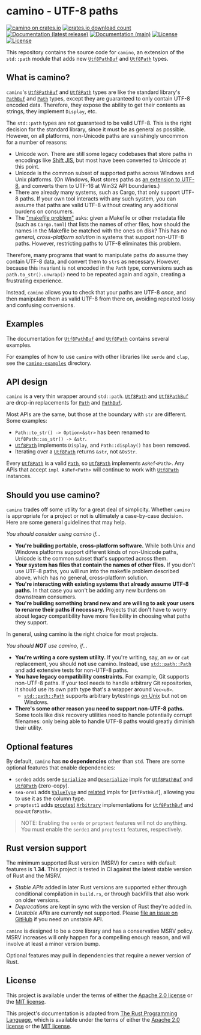 # camino - UTF-8 paths

[![camino on crates.io](https://img.shields.io/crates/v/camino)](https://crates.io/crates/camino)
[![crates.io download count](https://img.shields.io/crates/d/camino)](https://crates.io/crates/camino)
[![Documentation (latest release)](https://img.shields.io/badge/docs-latest%20version-brightgreen.svg)](https://docs.rs/camino)
[![Documentation (main)](https://img.shields.io/badge/docs-main-purple.svg)](https://camino-rs.github.io/camino/rustdoc/camino/)
[![License](https://img.shields.io/badge/license-Apache-green.svg)](LICENSE-APACHE)
[![License](https://img.shields.io/badge/license-MIT-green.svg)](LICENSE-MIT)

This repository contains the source code for `camino`, an extension of the `std::path` module that adds new
[`Utf8PathBuf`] and [`Utf8Path`] types.

## What is camino?

`camino`'s [`Utf8PathBuf`] and [`Utf8Path`] types are like the standard library's [`PathBuf`] and [`Path`] types, except
they are guaranteed to only contain UTF-8 encoded data. Therefore, they expose the ability to get their
contents as strings, they implement `Display`, etc.

The `std::path` types are not guaranteed to be valid UTF-8. This is the right decision for the standard library,
since it must be as general as possible. However, on all platforms, non-Unicode paths are vanishingly uncommon for a
number of reasons:

- Unicode won. There are still some legacy codebases that store paths in encodings like [Shift JIS], but most
  have been converted to Unicode at this point.
- Unicode is the common subset of supported paths across Windows and Unix platforms. (On Windows, Rust stores paths
  as [an extension to UTF-8](https://simonsapin.github.io/wtf-8/), and converts them to UTF-16 at Win32
  API boundaries.)
- There are already many systems, such as Cargo, that only support UTF-8 paths. If your own tool interacts with any such
  system, you can assume that paths are valid UTF-8 without creating any additional burdens on consumers.
- The ["makefile problem"](https://www.mercurial-scm.org/wiki/EncodingStrategy#The_.22makefile_problem.22) asks: given a
  Makefile or other metadata file (such as `Cargo.toml`) that lists the names of other files, how should the names in
  the Makefile be matched with the ones on disk? This has _no general, cross-platform solution_ in systems that support
  non-UTF-8 paths. However, restricting paths to UTF-8 eliminates this problem.

[Shift JIS]: https://en.wikipedia.org/wiki/Shift_JIS

Therefore, many programs that want to manipulate paths _do_ assume they contain UTF-8 data, and convert them to `str`s
as necessary. However, because this invariant is not encoded in the `Path` type, conversions such as
`path.to_str().unwrap()` need to be repeated again and again, creating a frustrating experience.

Instead, `camino` allows you to check that your paths are UTF-8 _once_, and then manipulate them
as valid UTF-8 from there on, avoiding repeated lossy and confusing conversions.

## Examples

The documentation for [`Utf8PathBuf`] and [`Utf8Path`] contains several examples.

For examples of how to use `camino` with other libraries like `serde` and `clap`, see the [`camino-examples`] directory.

## API design

`camino` is a very thin wrapper around `std::path`. [`Utf8Path`] and [`Utf8PathBuf`] are drop-in replacements
for [`Path`] and [`PathBuf`].

Most APIs are the same, but those at the boundary with `str` are different. Some examples:

- `Path::to_str() -> Option<&str>` has been renamed to `Utf8Path::as_str() -> &str`.
- [`Utf8Path`] implements `Display`, and `Path::display()` has been removed.
- Iterating over a [`Utf8Path`] returns `&str`, not `&OsStr`.

Every [`Utf8Path`] is a valid [`Path`], so [`Utf8Path`] implements `AsRef<Path>`. Any APIs that accept `impl AsRef<Path>`
will continue to work with [`Utf8Path`] instances.

## Should you use camino?

`camino` trades off some utility for a great deal of simplicity. Whether `camino` is appropriate for a project or not
is ultimately a case-by-case decision. Here are some general guidelines that may help.

_You should consider using camino if..._

- **You're building portable, cross-platform software.** While both Unix and Windows platforms support different kinds
  of non-Unicode paths, Unicode is the common subset that's supported across them.
- **Your system has files that contain the names of other files.** If you don't use UTF-8 paths, you will run into the
  makefile problem described above, which has no general, cross-platform solution.
- **You're interacting with existing systems that already assume UTF-8 paths.** In that case you won't be adding any new
  burdens on downstream consumers.
- **You're building something brand new and are willing to ask your users to rename their paths if necessary.** Projects
  that don't have to worry about legacy compatibility have more flexibility in choosing what paths they support.

In general, using camino is the right choice for most projects.

_You should **NOT** use camino, if..._

- **You're writing a core system utility.** If you're writing, say, an `mv` or `cat` replacement, you should
  **not** use camino. Instead, use [`std::path::Path`] and add extensive tests for non-UTF-8 paths.
- **You have legacy compatibility constraints.** For example, Git supports non-UTF-8 paths. If your tool needs to handle
  arbitrary Git repositories, it should use its own path type that's a wrapper around `Vec<u8>`.
  - [`std::path::Path`] supports arbitrary bytestrings [on Unix] but not on Windows.
- **There's some other reason you need to support non-UTF-8 paths.** Some tools like disk recovery utilities need to
  handle potentially corrupt filenames: only being able to handle UTF-8 paths would greatly diminish their utility.

[on Unix]: https://doc.rust-lang.org/std/os/unix/ffi/index.html

## Optional features

By default, `camino` has **no dependencies** other than `std`. There are some optional features that enable
dependencies:

- `serde1` adds serde [`Serialize`] and [`Deserialize`] impls for [`Utf8PathBuf`] and [`Utf8Path`]
  (zero-copy).
- `sea-orm1` adds [`ValueType`] and [related](https://www.sea-ql.org/SeaORM/docs/0.10.x/generate-entity/newtype/)
  impls for [`UtfPathBuf`], allowing you to use it as the column type.
- `proptest1` adds [proptest](https://altsysrq.github.io/proptest-book/) [`Arbitrary`]
  implementations for [`Utf8PathBuf`] and `Box<Utf8Path>`.

> NOTE: Enabling the `serde` or `proptest` features will not do anything. You must enable the `serde1` and `proptest1` features, respectively.

## Rust version support

The minimum supported Rust version (MSRV) for `camino` with default features is **1.34**. This project is tested in CI
against the latest stable version of Rust and the MSRV.

- _Stable APIs_ added in later Rust versions are supported either through conditional compilation in `build.rs`, or through backfills that also work on older versions.
- _Deprecations_ are kept in sync with the version of Rust they're added in.
- _Unstable APIs_ are currently not supported. Please
  [file an issue on GitHub](https://github.com/camino-rs/camino/issues/new) if you need an unstable API.

`camino` is designed to be a core library and has a conservative MSRV policy. MSRV increases will only happen for
a compelling enough reason, and will involve at least a minor version bump.

Optional features may pull in dependencies that require a newer version of Rust.

## License

This project is available under the terms of either the [Apache 2.0 license](LICENSE-APACHE) or the [MIT
license](LICENSE-MIT).

This project's documentation is adapted from [The Rust Programming Language](https://github.com/rust-lang/rust/), which is
available under the terms of either the [Apache 2.0 license](https://github.com/rust-lang/rust/blob/master/LICENSE-APACHE)
or the [MIT license](https://github.com/rust-lang/rust/blob/master/LICENSE-MIT).

[`Utf8PathBuf`]: https://docs.rs/camino/*/camino/struct.Utf8PathBuf.html
[`Utf8Path`]: https://docs.rs/camino/*/camino/struct.Utf8Path.html
[`PathBuf`]: https://doc.rust-lang.org/std/path/struct.PathBuf.html
[`Path`]: https://doc.rust-lang.org/std/path/struct.Path.html
[`std::path::Path`]: https://doc.rust-lang.org/std/path/struct.Path.html
[`Serialize`]: https://docs.rs/serde/1/serde/trait.Serialize.html
[`Deserialize`]: https://docs.rs/serde/1/serde/trait.Deserialize.html
[`ValueType`]: https://docs.rs/sea-query/*/sea_query/value/trait.ValueType.html
[`camino-examples`]: https://github.com/camino-rs/camino/tree/main/camino-examples
[`Arbitrary`]: https://docs.rs/proptest/1/proptest/arbitrary/trait.Arbitrary.html
